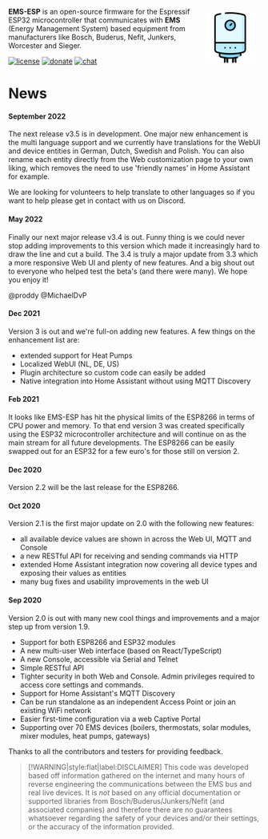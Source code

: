 <img style="margin: 10px 10px; float:right; width:20%" src="_media/logo/boiler.svg" alt="EMS-ESP Logo"></img>

**EMS-ESP** is an open-source firmware for the Espressif ESP32 microcontroller that communicates with **EMS** (Energy Management System) based equipment from manufacturers like Bosch, Buderus, Nefit, Junkers, Worcester and Sieger.

[![license](https://img.shields.io/github/license/emsesp/EMS-ESP.svg)](LICENSE)
[![donate](https://img.shields.io/badge/donate-PayPal-blue.svg)](https://www.paypal.com/paypalme/prderbyshire/2)
[![chat](https://img.shields.io/discord/816637840644505620.svg?style=flat-square&color=blueviolet)](https://discord.gg/3J3GgnzpyT)

# News

<!-- tabs:start -->

#### **September 2022**

The next release v3.5 is in development. One major new enhancement is the multi language support and we currently have translations for the WebUI and device entities in German, Dutch, Swedish and Polish. You can also rename each entity directly from the Web customization page to your own liking, which removes the need to use 'friendly names' in Home Assistant for example.

We are looking for volunteers to help translate to other languages so if you want to help please get in contact with us on Discord.

#### **May 2022**

Finally our next major release v3.4 is out. Funny thing is we could never stop adding improvements to this version which made it increasingly hard to draw the line and cut a build. The 3.4 is truly a major update from 3.3 which a more responsive Web UI and plenty of new features. And a big shout out to everyone who helped test the beta's (and there were many). We hope you enjoy it!

@proddy @MichaelDvP

#### **Dec 2021**

Version 3 is out and we're full-on adding new features. A few things on the enhancement list are:

- extended support for Heat Pumps
- Localized WebUI (NL, DE, US)
- Plugin architecture so custom code can easily be added
- Native integration into Home Assistant without using MQTT Discovery

#### **Feb 2021**

It looks like EMS-ESP has hit the physical limits of the ESP8266 in terms of CPU power and memory. To that end version 3 was created specifically using the ESP32 microcontroller architecture and will continue on as the main stream for all future developments. The ESP8266 can be easily swapped out for an ESP32 for a few euro's for those still on version 2.

#### **Dec 2020**

Version 2.2 will be the last release for the ESP8266.

#### **Oct 2020**

Version 2.1 is the first major update on 2.0 with the following new features:

- all available device values are shown in across the Web UI, MQTT and Console
- a new RESTful API for receiving and sending commands via HTTP
- extended Home Assistant integration now covering all device types and exposing their values as entities
- many bug fixes and usability improvements in the web UI

#### **Sep 2020**

Version 2.0 is out with many new cool things and improvements and a major step up from version 1.9.

- Support for both ESP8266 and ESP32 modules
- A new multi-user Web interface (based on React/TypeScript)
- A new Console, accessible via Serial and Telnet
- Simple RESTful API
- Tighter security in both Web and Console. Admin privileges required to access core settings and commands.
- Support for Home Assistant's MQTT Discovery
- Can be run standalone as an independent Access Point or join an existing WiFi network
- Easier first-time configuration via a web Captive Portal
- Supporting over 70 EMS devices (boilers, thermostats, solar modules, mixer modules, heat pumps, gateways)

Thanks to all the contributors and testers for providing feedback.

<!-- tabs:end -->

> [!WARNING|style:flat|label:DISCLAIMER]
> This code was developed based off information gathered on the internet and many hours of reverse engineering the communications between the EMS bus and real live devices. It is _not_ based on any official documentation or supported libraries from Bosch/Buderus/Junkers/Nefit (and associated companies) and therefore there are no guarantees whatsoever regarding the safety of your devices and/or their settings, or the accuracy of the information provided.
